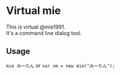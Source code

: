 Virtual mie
============

This is virtual @mie1991.  
It's a command line dialog tool.

Usage
-----
`mie みーたん` or `var vm = new mie("みーたん");`